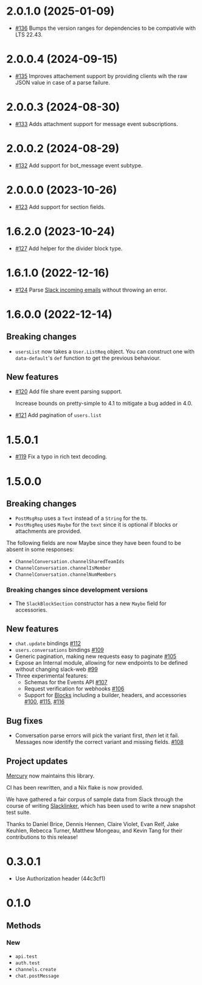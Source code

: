 # 2.0.1.0 (2025-01-09)
* [#136](https://github.com/MercuryTechnologies/slack-web/pull/136)
  Bumps the version ranges for dependencies to be compativle with LTS 22.43.

# 2.0.0.4 (2024-09-15)
* [#135](https://github.com/MercuryTechnologies/slack-web/pull/135)
  Improves attachement support by providing clients wih the raw JSON value
  in case of a parse failure.

# 2.0.0.3 (2024-08-30)
* [#133](https://github.com/MercuryTechnologies/slack-web/pull/133)
  Adds attachment support for message event subscriptions.

# 2.0.0.2 (2024-08-29)
* [#132](https://github.com/MercuryTechnologies/slack-web/pull/132)
  Add support for bot_message event subtype.

# 2.0.0.0 (2023-10-26)

* [#123](https://github.com/MercuryTechnologies/slack-web/pull/123)
  Add support for section fields.

# 1.6.2.0 (2023-10-24)

* [#127](https://github.com/MercuryTechnologies/slack-web/pull/127)
  Add helper for the divider block type.

# 1.6.1.0 (2022-12-16)

* [#124](https://github.com/MercuryTechnologies/slack-web/pull/124)
  Parse [Slack incoming emails](https://slack.com/help/articles/206819278-Send-emails-to-Slack)
  without throwing an error.

# 1.6.0.0 (2022-12-14)

## Breaking changes

* `usersList` now takes a `User.ListReq` object. You can construct one with
  `data-default`'s `def` function to get the previous behaviour.

## New features

* [#120](https://github.com/MercuryTechnologies/slack-web/pull/120)
  Add file share event parsing support.

  Increase bounds on pretty-simple to 4.1 to mitigate a bug added in 4.0.

* [#121](https://github.com/MercuryTechnologies/slack-web/pull/120)
  Add pagination of `users.list`

# 1.5.0.1

* [#119](https://github.com/MercuryTechnologies/slack-web/pull/119) Fix a typo
  in rich text decoding.

# 1.5.0.0

## Breaking changes

- `PostMsgRsp` uses a `Text` instead of a `String` for the ts.
- `PostMsgReq` uses `Maybe` for the `text` since it is optional if blocks or
  attachments are provided.

The following fields are now Maybe since they have been found to be absent in
some responses:

- `ChannelConversation.channelSharedTeamIds`
- `ChannelConversation.channelIsMember`
- `ChannelConversation.channelNumMembers`

### Breaking changes since development versions

- The `SlackBlockSection` constructor has a new `Maybe` field for accessories.

## New features

- `chat.update` bindings [#112](https://github.com/MercuryTechnologies/slack-web/pull/112)
- `users.conversations` bindings [#109](https://github.com/MercuryTechnologies/slack-web/pull/109)
- Generic pagination, making new requests easy to paginate
  [#105](https://github.com/MercuryTechnologies/slack-web/pull/105)
- Expose an Internal module, allowing for new endpoints to be defined without
  changing slack-web
  [#99](https://github.com/MercuryTechnologies/slack-web/pull/99)
- Three experimental features:
  - Schemas for the Events API
    [#107](https://github.com/MercuryTechnologies/slack-web/pull/107)
  - Request verification for webhooks
    [#106](https://github.com/MercuryTechnologies/slack-web/pull/106)
  - Support for [Blocks](https://api.slack.com/block-kit) including a builder,
    headers, and accessories
    [#100](https://github.com/MercuryTechnologies/slack-web/pull/100),
    [#115](https://github.com/MercuryTechnologies/slack-web/pull/115),
    [#116](https://github.com/MercuryTechnologies/slack-web/pull/116)

## Bug fixes

- Conversation parse errors will pick the variant first, *then* let it fail.
  Messages now identify the correct variant and missing fields.
  [#108](https://github.com/MercuryTechnologies/slack-web/pull/108)

## Project updates

[Mercury](https://mercury.com) now maintains this library.

CI has been rewritten, and a Nix flake is now provided.

We have gathered a fair corpus of sample data from Slack through the course of
writing [Slacklinker](https://github.com/MercuryTechnologies/Slacklinker),
which has been used to write a new snapshot test suite.

Thanks to Daniel Brice, Dennis Hennen, Claire Violet, Evan Relf, Jake Keuhlen,
Rebecca Turner, Matthew Mongeau, and Kevin Tang for their contributions to this
release!

# 0.3.0.1

- Use Authorization header (44c3cf1)

# 0.1.0

## Methods

### New

- `api.test`
- `auth.test`
- `channels.create`
- `chat.postMessage`
